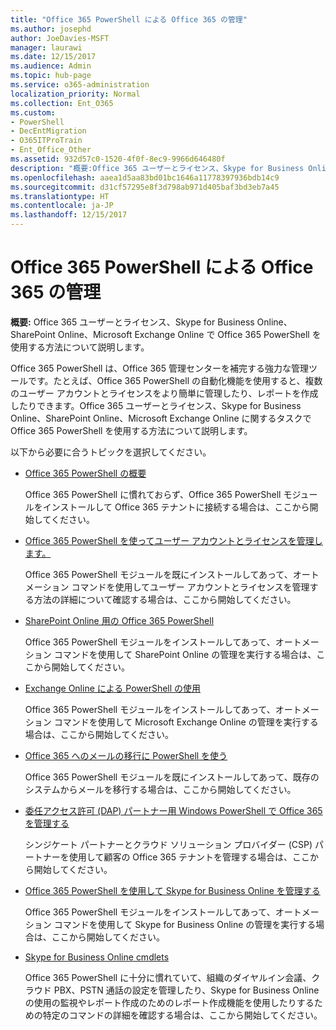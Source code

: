 ```yaml
---
title: "Office 365 PowerShell による Office 365 の管理"
ms.author: josephd
author: JoeDavies-MSFT
manager: laurawi
ms.date: 12/15/2017
ms.audience: Admin
ms.topic: hub-page
ms.service: o365-administration
localization_priority: Normal
ms.collection: Ent_O365
ms.custom:
- PowerShell
- DecEntMigration
- O365ITProTrain
- Ent_Office_Other
ms.assetid: 932d57c0-1520-4f0f-8ec9-9966d646480f
description: "概要:Office 365 ユーザーとライセンス、Skype for Business Online、SharePoint Online、Microsoft Exchange Online でOffice 365 PowerShell を使用する方法について説明します。"
ms.openlocfilehash: aaea1d5aa83bd01bc1646a11778397936bdb14c9
ms.sourcegitcommit: d31cf57295e8f3d798ab971d405baf3bd3eb7a45
ms.translationtype: HT
ms.contentlocale: ja-JP
ms.lasthandoff: 12/15/2017
---
```

# <a name="manage-office-365-with-office-365-powershell"></a>Office 365 PowerShell による Office 365 の管理

 **概要:** Office 365 ユーザーとライセンス、Skype for Business Online、SharePoint Online、Microsoft Exchange Online で Office 365 PowerShell を使用する方法について説明します。
  
Office 365 PowerShell は、Office 365 管理センターを補完する強力な管理ツールです。たとえば、Office 365 PowerShell の自動化機能を使用すると、複数のユーザー アカウントとライセンスをより簡単に管理したり、レポートを作成したりできます。Office 365 ユーザーとライセンス、Skype for Business Online、SharePoint Online、Microsoft Exchange Online に関するタスクで Office 365 PowerShell を使用する方法について説明します。 
  
以下から必要に合うトピックを選択してください。
  
- [Office 365 PowerShell の概要](getting-started-with-office-365-powershell.md)
    
    Office 365 PowerShell に慣れておらず、Office 365 PowerShell モジュールをインストールして Office 365 テナントに接続する場合は、ここから開始してください。
    
- [Office 365 PowerShell を使ってユーザー アカウントとライセンスを管理します。](manage-user-accounts-and-licenses-with-office-365-powershell.md)
    
    Office 365 PowerShell モジュールを既にインストールしてあって、オートメーション コマンドを使用してユーザー アカウントとライセンスを管理する方法の詳細について確認する場合は、ここから開始してください。
    
- [SharePoint Online 用の Office 365 PowerShell]((https://technet.microsoft.com/ja-JP/library/fp161362.aspx))
    
    Office 365 PowerShell モジュールをインストールしてあって、オートメーション コマンドを使用して SharePoint Online の管理を実行する場合は、ここから開始してください。
    
- [Exchange Online による PowerShell の使用](https://technet.microsoft.com/library/jj200677%28v=exchg.160%29.aspx)
    
    Office 365 PowerShell モジュールをインストールしてあって、オートメーション コマンドを使用して Microsoft Exchange Online の管理を実行する場合は、ここから開始してください。
    
- [Office 365 へのメールの移行に PowerShell を使う](use-powershell-for-email-migration-to-office-365.md)
    
    Office 365 PowerShell モジュールを既にインストールしてあって、既存のシステムからメールを移行する場合は、ここから開始してください。 
    
- [委任アクセス許可 (DAP) パートナー用 Windows PowerShell で Office 365 を管理する](manage-office-365-with-windows-powershell-for-delegated-access-permissions-dap-p.md)
    
    シンジケート パートナーとクラウド ソリューション プロバイダー (CSP) パートナーを使用して顧客の Office 365 テナントを管理する場合は、ここから開始してください。 
    
- [Office 365 PowerShell を使用して Skype for Business Online を管理する](manage-skype-for-business-online-with-office-365-powershell.md)
    
    Office 365 PowerShell モジュールをインストールしてあって、オートメーション コマンドを使用して Skype for Business Online の管理を実行する場合は、ここから開始してください。
    
- [Skype for Business Online cmdlets]((http://technet.microsoft.com/library/141fbda3-992a-4eeb-9352-c6b0ffd760f6.aspx))
    
    Office 365 PowerShell に十分に慣れていて、組織のダイヤルイン会議、クラウド PBX、PSTN 通話の設定を管理したり、Skype for Business Online の使用の監視やレポート作成のためのレポート作成機能を使用したりするための特定のコマンドの詳細を確認する場合は、ここから開始してください。
    

